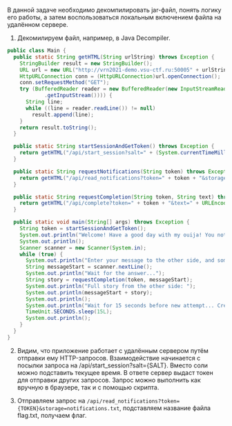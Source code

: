 В данной задаче необходимо декомпилировать jar-файл, понять логику его работы, а затем воспользоваться локальным включением файла на удалённом сервере.

1. Декомилируем файл, например, в Java Decompiler.

```java
public class Main {
  public static String getHTML(String urlString) throws Exception {
    StringBuilder result = new StringBuilder();
    URL url = new URL("http://vrn2021-demo.vsu-ctf.ru:50005" + urlString);
    HttpURLConnection conn = (HttpURLConnection)url.openConnection();
    conn.setRequestMethod("GET");
    try (BufferedReader reader = new BufferedReader(new InputStreamReader(conn
            .getInputStream()))) {
      String line;
      while ((line = reader.readLine()) != null)
        result.append(line);
    }
    return result.toString();
  }

  public static String startSessionAndGetToken() throws Exception {
    return getHTML("/api/start_session?salt=" + (System.currentTimeMillis() / 1000L));
  }

  public static String requestNotifications(String token) throws Exception {
    return getHTML("/api/read_notifications?token=" + token + "&storage=notifications.txt");
  }

  public static String requestCompletion(String token, String text) throws Exception {
    return getHTML("/api/complete?token=" + token + "&text=" + URLEncoder.encode(text, String.valueOf(StandardCharsets.UTF_8)));
  }

  public static void main(String[] args) throws Exception {
    String token = startSessionAndGetToken();
    System.out.println("Welcome! Have a good day with my ouija! You notifications from the other side: " + requestNotifications(token));
    System.out.println();
    Scanner scanner = new Scanner(System.in);
    while (true) {
      System.out.println("Enter your message to the other side, and some random creature will complete it: ");
      String messageStart = scanner.nextLine();
      System.out.println("Wait for the answer...");
      String story = requestCompletion(token, messageStart);
      System.out.println("Full story from the other side: ");
      System.out.println(messageStart + story);
      System.out.println();
      System.out.println("Wait for 15 seconds before new attempt... Creatures should have a rest.");
      TimeUnit.SECONDS.sleep(15L);
      System.out.println();
    }
  }
}

```

2. Видим, что приложение работает с удалённым сервером путём отправки ему HTTP-запросов. Взаимодействие начинается с посылки запроса на /api/start_session?salt={SALT}. Вместо соли можно подставить текущее время. В ответе сервер выдаст токен для отправки других запросов. Запрос можно выполнить как вручную в браузере, так и с помощью скрипта.

3. Отправляем запрос на `/api/read_notifications?token={TOKEN}&storage=notifications.txt`, подставляем название файла flag.txt, получаем флаг.